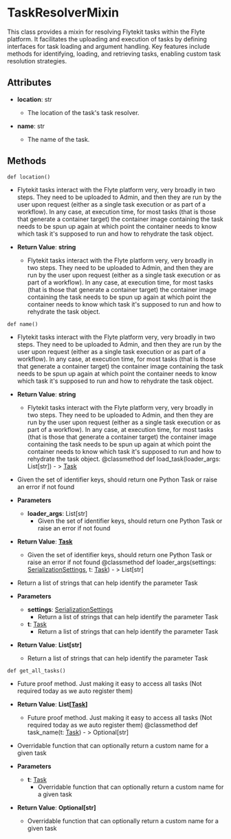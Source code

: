 # TaskResolverMixin

This class provides a mixin for resolving Flytekit tasks within the Flyte platform. It facilitates the uploading and execution of tasks by defining interfaces for task loading and argument handling. Key features include methods for identifying, loading, and retrieving tasks, enabling custom task resolution strategies.

## Attributes

- **location**: str
  - The location of the task&#x27;s task resolver.

- **name**: str
  - The name of the task.



## Methods
```@classmethod
def location()
```
-  Flytekit tasks interact with the Flyte platform very, very broadly in two steps. They need to be uploaded to Admin, and then they are run by the user upon request (either as a single task execution or as part of a workflow). In any case, at execution time, for most tasks (that is those that generate a container target) the container image containing the task needs to be spun up again at which point the container needs to know which task it&#x27;s supposed to run and how to rehydrate the task object.

- **Return Value**:
**string**
  - Flytekit tasks interact with the Flyte platform very, very broadly in two steps. They need to be uploaded to Admin, and then they are run by the user upon request (either as a single task execution or as part of a workflow). In any case, at execution time, for most tasks (that is those that generate a container target) the container image containing the task needs to be spun up again at which point the container needs to know which task it&#x27;s supposed to run and how to rehydrate the task object.
```@classmethod
def name()
```
-  Flytekit tasks interact with the Flyte platform very, very broadly in two steps. They need to be uploaded to Admin, and then they are run by the user upon request (either as a single task execution or as part of a workflow). In any case, at execution time, for most tasks (that is those that generate a container target) the container image containing the task needs to be spun up again at which point the container needs to know which task it&#x27;s supposed to run and how to rehydrate the task object.

- **Return Value**:
**string**
  - Flytekit tasks interact with the Flyte platform very, very broadly in two steps. They need to be uploaded to Admin, and then they are run by the user upon request (either as a single task execution or as part of a workflow). In any case, at execution time, for most tasks (that is those that generate a container target) the container image containing the task needs to be spun up again at which point the container needs to know which task it&#x27;s supposed to run and how to rehydrate the task object.
@classmethod
def load_task(loader_args: List[str]) - > [Task](flytekit_models_task_task)
-  Given the set of identifier keys, should return one Python Task or raise an error if not found
- **Parameters**

  - **loader_args**: List[str]
    - Given the set of identifier keys, should return one Python Task or raise an error if not found

- **Return Value**:
**[Task](flytekit_models_task_task)**
  - Given the set of identifier keys, should return one Python Task or raise an error if not found
@classmethod
def loader_args(settings: [SerializationSettings](flytekit_configuration_serializationsettings), t: [Task](flytekit_models_task_task)) - > List[str]
-  Return a list of strings that can help identify the parameter Task
- **Parameters**

  - **settings**: [SerializationSettings](flytekit_configuration_serializationsettings)
    - Return a list of strings that can help identify the parameter Task
  - **t**: [Task](flytekit_models_task_task)
    - Return a list of strings that can help identify the parameter Task

- **Return Value**:
**List[str]**
  - Return a list of strings that can help identify the parameter Task
```@classmethod
def get_all_tasks()
```
-  Future proof method. Just making it easy to access all tasks (Not required today as we auto register them)

- **Return Value**:
**List[[Task](flytekit_models_task_task)]**
  - Future proof method. Just making it easy to access all tasks (Not required today as we auto register them)
@classmethod
def task_name(t: [Task](flytekit_models_task_task)) - > Optional[str]
-  Overridable function that can optionally return a custom name for a given task
- **Parameters**

  - **t**: [Task](flytekit_models_task_task)
    - Overridable function that can optionally return a custom name for a given task

- **Return Value**:
**Optional[str]**
  - Overridable function that can optionally return a custom name for a given task
